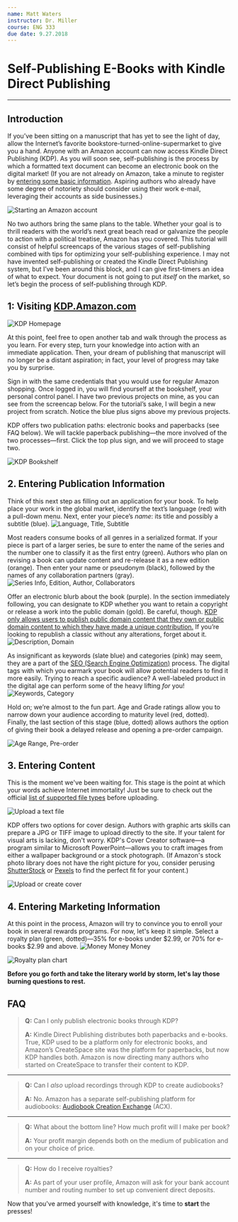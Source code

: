 ```yaml
---
name: Matt Waters
instructor: Dr. Miller
course: ENG 333
due date: 9.27.2018
---
```


# Self-Publishing E-Books with Kindle Direct Publishing
*****
## Introduction
If you’ve been sitting on a manuscript that has yet to see the light of day, allow the Internet’s favorite  bookstore-turned-online-supermarket to give you a hand. Anyone with an Amazon account can now access Kindle Direct Publishing (KDP). As you will soon see, self-publishing is the process by which a formatted text document can become an electronic book on the digital market! (If you are not already on Amazon, take a minute to register by [entering some basic information](https://www.amazon.com/ap/register?openid.pape.max_auth_age=0&openid.return_to=https%3A%2F%2Fwww.amazon.com%2Fgp%2Fyourstore%2Fhome%3Fie%3DUTF8%26action%3Dsign-out%26path%3D%252Fgp%252Fyourstore%252Fhome%26ref_%3Dnav_youraccount_signout%26signIn%3D1%26useRedirectOnSuccess%3D1&prevRID=KYVS0T5VM096M8BXSJEG&openid.identity=http%3A%2F%2Fspecs.openid.net%2Fauth%2F2.0%2Fidentifier_select&openid.assoc_handle=usflex&openid.mode=checkid_setup&openid.ns.pape=http%3A%2F%2Fspecs.openid.net%2Fextensions%2Fpape%2F1.0&prepopulatedLoginId=&failedSignInCount=0&openid.claimed_id=http%3A%2F%2Fspecs.openid.net%2Fauth%2F2.0%2Fidentifier_select&pageId=usflex&openid.ns=http%3A%2F%2Fspecs.openid.net%2Fauth%2F2.0). Aspiring authors who already have some degree of notoriety should consider using their work e-mail, leveraging their accounts as side businesses.)

![Starting an Amazon account](https://github.com/MMOG77/The-Vat/blob/master/AMAZONsc1.png)

No two authors bring the same plans to the table. Whether your goal is to thrill readers with the world’s next great beach read or galvanize the people to action with a political treatise, Amazon has you covered. This tutorial will consist of helpful screencaps of the various stages of self-publishing combined with tips for optimizing your self-publishing experience. I may not have invented self-publishing or created the Kindle Direct Publishing system, but I’ve been around this block, and I can give first-timers an idea of what to expect. Your document is not going to put *itself* on the market, so let’s begin the process of self-publishing through KDP.

## 1: Visiting [KDP.Amazon.com](https://kdp.amazon.com/en_US?ref_=TN_si)

![KDP Homepage](https://github.com/MMOG77/The-Vat/blob/master/KDPsc1.png)

At this point, feel free to open another tab and walk through the process as you learn. For every step, turn your knowledge into action with an immediate application. Then, your dream of publishing that manuscript will no longer be a distant aspiration; in fact, your level of progress may take you by surprise.

Sign in with the same credentials that you would use for regular Amazon shopping. Once logged in, you will find yourself at the bookshelf, your personal control panel. I have two previous projects on mine, as you can see from the screencap below. For the tutorial’s sake, I will begin a new project from scratch. Notice the blue plus signs above my previous projects.

KDP offers two publication paths: electronic books and paperbacks (see FAQ below). We will tackle paperback publishing&mdash;the more involved of the two processes&mdash;first. Click the top plus sign, and we will proceed to stage two.

![KDP Bookshelf](https://github.com/MMOG77/The-Vat/blob/master/KDPsc2.png)

## 2. Entering Publication Information

Think of this next step as filling out an application for your book. To help place your work in the global market, identify the text’s language (red) with a pull-down menu. Next, enter your piece’s *name*: its title and possibly a subtitle (blue).
![Language, Title, Subtitle](https://github.com/MMOG77/The-Vat/blob/master/KDPsc3.1.png)

Most readers consume books of all genres in a serialized format. If your piece is part of a larger series, be sure to enter the name of the series and the number one to classify it as the first entry (green). Authors who plan on revising a book can update content and re-release it as a new edition (orange). Then enter your name or pseudonym (black), followed by the names of any collaboration partners (gray).
![Series Info, Edition, Author, Collaborators](https://github.com/MMOG77/The-Vat/blob/master/KDPsc3.2.png)

Offer an electronic blurb about the book (purple). In the section immediately following, you can designate to KDP whether you want to retain a copyright or release a work into the public domain (gold). Be careful, though. [KDP only allows users to publish public domain content that they own or public domain content to which they have made a unique contribution.](https://kdp.amazon.com/en_US/help/topic/G200743940) If you’re looking to republish a classic without any alterations, forget about it.
![Description, Domain](https://github.com/MMOG77/The-Vat/blob/master/KDPsc3.3.png)

As insignificant as keywords (slate blue) and categories (pink) may seem, they are a part of the [SEO (Search Engine Optimization)](https://www.youtube.com/watch?v=hF515-0Tduk) process. The digital tags with which you earmark your book will allow potential readers to find it more easily. Trying to reach a specific audience? A well-labeled product in the digital age can perform some of the heavy lifting *for* you!
![Keywords, Category](https://github.com/MMOG77/The-Vat/blob/master/KDPsc3.4.png)

Hold on; we’re almost to the fun part. Age and Grade ratings allow you to narrow down your audience according to maturity level (red, dotted). Finally, the last section of this stage (blue, dotted) allows authors the option of giving their book a delayed release and opening a pre-order campaign.

![Age Range, Pre-order](https://github.com/MMOG77/The-Vat/blob/master/KDPsc3.5.png)

## 3. Entering Content

This is the moment we've been waiting for. This stage is the point at which your words achieve Internet immortality! Just be sure to check out the official [list of supported file types](https://kdp.amazon.com/en_US/help/topic/G200634390) before uploading.

![Upload a text file](https://github.com/MMOG77/The-Vat/blob/master/KDPsc4.1.png)

KDP offers two options for cover design. Authors with graphic arts skills can prepare a JPG or TIFF image to upload directly to the site. If your talent for visual arts is lacking, don't worry. KDP's Cover Creator software&mdash;a program similar to Microsoft PowerPoint&mdash;allows you to craft images from either a wallpaper background or a stock photograph. (If Amazon's stock photo library does not have the right picture for you, consider perusing [ShutterStock](https://www.shutterstock.com/?kw=shutterstock&gclid=Cj0KCQjw3KzdBRDWARIsAIJ8TMTytxEi4At5jpzx2xnRF0ixoQwQm-PB_CflZLAcD1nRJNmJR43GuLwaAr5qEALw_wcB&gclsrc=aw.ds&dclid=CNLo9vO-2d0CFU11AQodOOkIyg) or [Pexels](https://www.pexels.com/) to find the perfect fit for your content.)

![Upload or create cover](https://github.com/MMOG77/The-Vat/blob/master/KDPsc4.2.png)

## 4. Entering Marketing Information

At this point in the process, Amazon will try to convince you to enroll your book in several rewards programs. For now, let's keep it simple. Select a royalty plan (green, dotted)&mdash;35% for e-books under $2.99, or 70% for e-books $2.99 and above.
![Money Money Money](https://github.com/MMOG77/The-Vat/blob/master/KDPsc5.1.png)

![Royalty plan chart](https://github.com/MMOG77/The-Vat/blob/master/KDPsc5.3.png)

**Before you go forth and take the literary world by storm, let's lay those burning questions to rest.**

## **FAQ**
>**Q:** Can I only publish electronic books through KDP?
>
>**A:** Kindle Direct Publishing distributes both paperbacks and e-books. True, KDP used to be a platform only for electronic books, and Amazon’s CreateSpace site was the platform for paperbacks, but now KDP handles both. Amazon is now directing many authors who started on CreateSpace to transfer their content to KDP.
*****
>**Q:** Can I *also* upload recordings through KDP to create audiobooks?
>
>**A:** No. Amazon has a separate self-publishing platform for audiobooks: [Audiobook Creation Exchange](https://www.amazon.com/gp/education-publishing/Audiobooks?ref=edupub_hm_wp_ab) (ACX).
*****
>**Q:** What about the bottom line? How much profit will I make per book?
>
>**A:** Your profit margin depends both on the medium of publication and on your choice of price.
*****
>**Q:** How do I receive royalties?
>
>**A:** As part of your user profile, Amazon will ask for your bank account number and routing number to set up convenient direct deposits.

Now that you've armed yourself with knowledge, it's time to **start** the presses!

